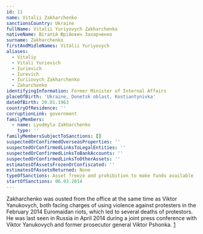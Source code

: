```yaml
---
id: 11
name: Vitalii Zakharchenko
sanctionsCountry: Ukraine
fullName: Vitalii Yuriyovych Zakharchenko
nativeName: Віталій Юрійович Захарченко
surname: Zakharchenko
firstAndMidleNames: Vitalii Yuriyovych
aliases:
  - Vitaliy
  - Vitali Yurievich
  - Iurievich
  - Iurevich
  - Iuriiovych Zakharchenko
  - Zaharchenko
identifyingInformation: Former Minister of Internal Affairs
placeOfBirth: 'Ukraine, Donetsk oblast, Kostiantynivka'
dateOfBirth: 20.01.1963
countryOfResidence: ''
corruptionLink: government
familyMembers:
  - name: Lyudmyla Zakharchenko
    type: ''
familyMembersSubjectToSanctions: []
suspectedOrConfirmedOverseasProperties: ''
suspectedOrConfirmedLinksToLegalEntities: ''
suspectedOrConfirmedLinksToBankAccounts: ''
suspectedOrConfirmedLinksToOtherAssets: ''
estimatesOfAssetsFrozenOrConfiscated: ''
estimatesOfAssetsReturned: None
typeOfSanctions: Asset freeze and prohibition to make funds available
startOfSanctions: 06.03.2014
---
```

Zakharchenko was ousted from the office at the same time as Viktor Yanukovych, 
both facing charges of using violence against protesters in the February 2014 
Euromaidan riots, which led to several deaths of protestors. He was last seen in 
Russia in April 2014 during a joint press conference with Viktor Yanukovych and 
former prosecutor general Viktor Pshonka. 
[1](https://www.rt.com/news/yanukovich-ukraine-war-civil-292/)
